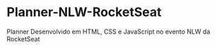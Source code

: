 # Planner-NLW-RocketSeat
Planner Desenvolvido em HTML, CSS e JavaScript no evento NLW da RocketSeat
